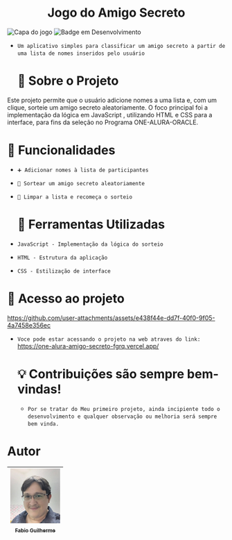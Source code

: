 <h1 align=center>Jogo do Amigo Secreto</h1>

![Capa do jogo](https://github.com/user-attachments/assets/629d0e00-a66f-41dd-a8d0-d488aaa3eaa3)
![Badge em Desenvolvimento](http://img.shields.io/static/v1?label=STATUS&message=EM%20DESENVOLVIMENTO&color=GREEN&style=for-the-badge)

- `Um aplicativo simples para classificar um amigo secreto a partir de uma lista de nomes inseridos pelo usuário`

  # :pushpin: Sobre o Projeto
Este projeto permite que o usuário adicione nomes a uma lista e, com um clique, sorteie um amigo secreto aleatoriamente.
O foco principal foi a implementação da lógica em JavaScript , utilizando HTML e CSS para a interface, para fins da seleção no Programa ONE-ALURA-ORACLE.
# :rocket: Funcionalidades

- `➕ Adicionar nomes à lista de participantes`
- `🎲 Sortear um amigo secreto aleatoriamente`
- `🔄 Limpar a lista e recomeça o sorteio`

  # :hammer: Ferramentas Utilizadas
  
- `JavaScript - Implementação da lógica do sorteio`
- `HTML - Estrutura da aplicação`
- `CSS - Estilização de interface`

# :file_folder: Acesso ao projeto

https://github.com/user-attachments/assets/e438f44e-dd7f-40f0-9f05-4a7458e356ec

- `Voce pode estar acessando o projeto na web atraves do link:`
  https://one-alura-amigo-secreto-fgrq.vercel.app/
  
  # :bulb: Contribuições são sempre bem-vindas!
  - `Por se tratar do Meu primeiro projeto, ainda incipiente todo o desenvolvimento e qualquer observação ou melhoria será sempre bem vinda.`
 
# Autor

| [<img loading="lazy" src="FABIO PERFIL ONE.jpg" width=115><br><sub>Fabio Guilherme</sub>](https://github.com/fabio-guilherme-82)
| :---: |


[def]: https://github.com/fabio-guilherme-82